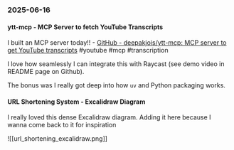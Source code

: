 ### 2025-06-16
#### ytt-mcp - MCP Server to fetch YouTube Transcripts
I built an MCP server today!! - [GitHub - deepakjois/ytt-mcp: MCP server to get YouTube transcripts](https://github.com/deepakjois/ytt-mcp/tree/main) #youtube #mcp #transcription 

I love how seamlessly I can integrate this with Raycast (see demo video in README page on Github).

The bonus was I really got deep into how `uv` and Python packaging works.

#### URL Shortening System - Excalidraw Diagram
I really loved this dense Excalidraw diagram. Adding it here because I wanna come back to it for inspiration

![[url_shortening_excalidraw.png]]